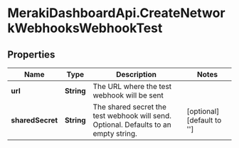 # MerakiDashboardApi.CreateNetworkWebhooksWebhookTest

## Properties
Name | Type | Description | Notes
------------ | ------------- | ------------- | -------------
**url** | **String** | The URL where the test webhook will be sent | 
**sharedSecret** | **String** | The shared secret the test webhook will send. Optional. Defaults to an empty string. | [optional] [default to '']


